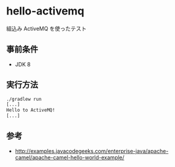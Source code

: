 # hello-activemq

組込み ActiveMQ を使ったテスト

## 事前条件

* JDK 8

## 実行方法

``` sh
./gradlew run
[...]
Hello to ActiveMQ!
[...]
```

## 参考

* http://examples.javacodegeeks.com/enterprise-java/apache-camel/apache-camel-hello-world-example/